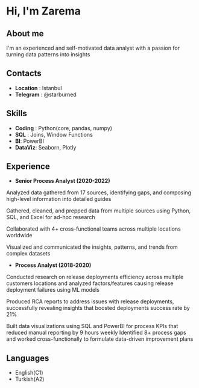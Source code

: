 # Hi, I'm Zarema
## About me
I'm an experienced and self-motivated data analyst with a passion for turning data patterns into insights 

## Contacts
* **Location** : Istanbul
* **Telegram** : @starburned

## Skills
* **Coding** : Python(core, pandas, numpy)
* **SQL** : Joins, Window Functions
* **BI**: PowerBI
* **DataViz**: Seaborn, Plotly

## Experience
* **Senior Process Analyst (2020-2022)**


Analyzed data gathered from 17 sources, identifying gaps, and composing high-level information into detailed guides


Gathered, cleaned, and prepped data from multiple sources using Python, SQL, and Excel for ad-hoc research


Collaborated with 4+ cross-functional teams across multiple locations worldwide 


Visualized and communicated the insights, patterns, and trends from complex datasets
* **Process Analyst (2018-2020)**


Conducted research on release deployments efficiency across multiple customers locations and analyzed factors/features causing release deployment failures using ML models


Produced RCA reports to address issues with release deployments, successfully revealing insights that boosted deployments success rate by 21%


Built data visualizations using SQL and PowerBI for process KPIs that reduced manual reporting by 9 hours weekly
Identified 8+ process gaps and worked cross-functionally to formulate data-driven improvement plans

## Languages
* English(C1)
* Turkish(A2)

